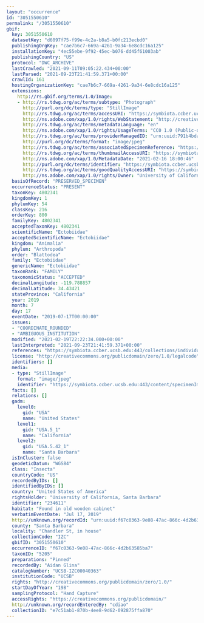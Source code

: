 ```yaml
---
layout: "occurrence"
id: "3051550610"
permalink: "/3051550610"
gbif:
  key: 3051550610
  datasetKey: "d6097f75-f99e-4c2a-b8a5-b0fc213ecbd0"
  publishingOrgKey: "cae7b6c7-669a-4261-9a34-6e8cdc16a125"
  installationKey: "4ec55ebe-9f92-45ec-b076-dd45f61003ab"
  publishingCountry: "US"
  protocol: "DWC_ARCHIVE"
  lastCrawled: "2021-09-11T09:05:22.434+00:00"
  lastParsed: "2021-09-23T21:41:59.371+00:00"
  crawlId: 161
  hostingOrganizationKey: "cae7b6c7-669a-4261-9a34-6e8cdc16a125"
  extensions:
    http://rs.gbif.org/terms/1.0/Image:
    - http://rs.tdwg.org/ac/terms/subtype: "Photograph"
      http://purl.org/dc/terms/type: "StillImage"
      http://rs.tdwg.org/ac/terms/accessURI: "https://symbiota.ccber.ucsb.edu:443/content/specimenImages/UCSB_IZC/UCSB-IZC00040/UCSB-IZC00040363.jpg"
      http://ns.adobe.com/xap/1.0/rights/WebStatement: "http://creativecommons.org/publicdomain/zero/1.0/"
      http://rs.tdwg.org/ac/terms/metadataLanguage: "en"
      http://ns.adobe.com/xap/1.0/rights/UsageTerms: "CC0 1.0 (Public-domain)"
      http://rs.tdwg.org/ac/terms/providerManagedID: "urn:uuid:791b4bda-bc30-4a29-8507-f9ee5fee2e11"
      http://purl.org/dc/terms/format: "image/jpeg"
      http://rs.tdwg.org/ac/terms/associatedSpecimenReference: "https://symbiota.ccber.ucsb.edu:443/collections/individual/index.php?occid=234611"
      http://rs.tdwg.org/ac/terms/thumbnailAccessURI: "https://symbiota.ccber.ucsb.edu:443/content/specimenImages/UCSB_IZC/UCSB-IZC00040/UCSB-IZC00040363_tn.jpg"
      http://ns.adobe.com/xap/1.0/MetadataDate: "2021-02-16 18:00:46"
      http://purl.org/dc/terms/identifier: "https://symbiota.ccber.ucsb.edu:443/content/specimenImages/UCSB_IZC/UCSB-IZC00040/UCSB-IZC00040363.jpg"
      http://rs.tdwg.org/ac/terms/goodQualityAccessURI: "https://symbiota.ccber.ucsb.edu:443/content/specimenImages/UCSB_IZC/UCSB-IZC00040/UCSB-IZC00040363.jpg"
      http://ns.adobe.com/xap/1.0/rights/Owner: "University of California, Santa Barbara"
  basisOfRecord: "PRESERVED_SPECIMEN"
  occurrenceStatus: "PRESENT"
  taxonKey: 4802341
  kingdomKey: 1
  phylumKey: 54
  classKey: 216
  orderKey: 800
  familyKey: 4802341
  acceptedTaxonKey: 4802341
  scientificName: "Ectobiidae"
  acceptedScientificName: "Ectobiidae"
  kingdom: "Animalia"
  phylum: "Arthropoda"
  order: "Blattodea"
  family: "Ectobiidae"
  genericName: "Ectobiidae"
  taxonRank: "FAMILY"
  taxonomicStatus: "ACCEPTED"
  decimalLongitude: -119.788857
  decimalLatitude: 34.43421
  stateProvince: "California"
  year: 2019
  month: 7
  day: 17
  eventDate: "2019-07-17T00:00:00"
  issues:
  - "COORDINATE_ROUNDED"
  - "AMBIGUOUS_INSTITUTION"
  modified: "2021-02-19T22:22:34.000+00:00"
  lastInterpreted: "2021-09-23T21:41:59.371+00:00"
  references: "https://symbiota.ccber.ucsb.edu:443/collections/individual/index.php?occid=234611"
  license: "http://creativecommons.org/publicdomain/zero/1.0/legalcode"
  identifiers: []
  media:
  - type: "StillImage"
    format: "image/jpeg"
    identifier: "https://symbiota.ccber.ucsb.edu:443/content/specimenImages/UCSB_IZC/UCSB-IZC00040/UCSB-IZC00040363.jpg"
  facts: []
  relations: []
  gadm:
    level0:
      gid: "USA"
      name: "United States"
    level1:
      gid: "USA.5_1"
      name: "California"
    level2:
      gid: "USA.5.42_1"
      name: "Santa Barbara"
  isInCluster: false
  geodeticDatum: "WGS84"
  class: "Insecta"
  countryCode: "US"
  recordedByIDs: []
  identifiedByIDs: []
  country: "United States of America"
  rightsHolder: "University of California, Santa Barbara"
  identifier: "234611"
  habitat: "Found in old wooden cabinet"
  verbatimEventDate: "Jul 17, 2019"
  http://unknown.org/recordId: "urn:uuid:f67c0363-9e08-47ac-866c-4d2b63585ba7"
  county: "Santa Barbara"
  locality: "Chandler St, in house"
  collectionCode: "IZC"
  gbifID: "3051550610"
  occurrenceID: "f67c0363-9e08-47ac-866c-4d2b63585ba7"
  taxonID: "5205"
  preparations: "Pinned"
  recordedBy: "Aidan Glina"
  catalogNumber: "UCSB-IZC00040363"
  institutionCode: "UCSB"
  rights: "http://creativecommons.org/publicdomain/zero/1.0/"
  startDayOfYear: "198"
  samplingProtocol: "Hand Capture"
  accessRights: "https://creativecommons.org/publicdomain/"
  http://unknown.org/recordEnteredBy: "cdiao"
  collectionID: "e7c51ab1-870b-4ee8-9d62-092875ffa870"
---
```

